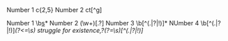 Number 1 c{2,5}
Number 2 ct[^g]


Number 1 \b[s](\w)*
Number 2  (\w+)[.?]
Number 3  \b[^(.|?|!)]*
NUmber 4 \b[^(\.|\?|\!)]*(?<=\s) struggle for existence,?(?=\s)[^(\.|\?|\!)]*
